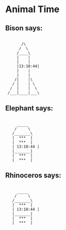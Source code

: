 # Animal Time

## Bison says:

```

       /\
      /  \
     /____\
     |    |
     |    |
     |13:10:44|
     |    |
     |    |
    /|    |\
   / |    | \
  /  |    |  \
 /___|____|___\
```

## Elephant says:

```

     _____
    /     \
   /_______\
   |  ***  |
   |  ***  |
   | 13:10:44 |
   |_______|
   |  ***  |
   |  ***  |
```

## Rhinoceros says:

```

     _____
    /     \
   /_______\
   |  ***  |
   | 13:10:44 |
   |_______|
   |  ***  |
   |  ***  |
```
